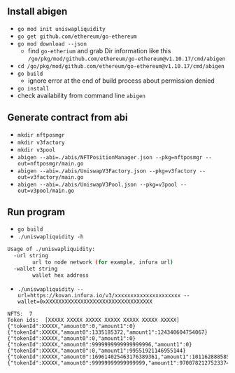 ## Install abigen
* `go mod init uniswapliquidity`
* `go get github.com/ethereum/go-ethereum`
* `go mod download --json`
    * find `go-etherium` and grab Dir information like this `/go/pkg/mod/github.com/ethereum/go-ethereum@v1.10.17/cmd/abigen`
* `cd /go/pkg/mod/github.com/ethereum/go-ethereum@v1.10.17/cmd/abigen`
* `go build`
    * ignore error at the end of build process about permission denied
* `go install`
* check availability from command line `abigen`

## Generate contract from abi
* `mkdir nftposmgr`
* `mkdir v3factory`
* `mkdir v3pool`
* `abigen --abi=./abis/NFTPositionManager.json --pkg=nftposmgr --out=nftposmgr/main.go`
* `abigen --abi=./abis/UniswapV3Factory.json --pkg=v3factory --out=v3factory/main.go`
* `abigen --abi=./abis/UniswapV3Pool.json --pkg=v3pool --out=v3pool/main.go`

## Run program
* `go build`
* `./uniswapliquidity -h`
```bash
Usage of ./uniswapliquidity:
  -url string
        url to node network (for example, infura url)
  -wallet string
        wallet hex address
```
* `./uniswapliquidity --url=https://kovan.infura.io/v3/xxxxxxxxxxxxxxxxxxxxx --wallet=0xXXXXXXXXXXXXXXXXXXXXXXXXXXXXXXXXXX`
```
NFTS:  7
Token ids:  [XXXXX XXXXX XXXXX XXXXX XXXXX XXXXX XXXXX]
{"tokenId":XXXXX,"amount0":0,"amount1":0}
{"tokenId":XXXXX,"amount0":1335185372,"amount1":124340604754067}
{"tokenId":XXXXX,"amount0":0,"amount1":0}
{"tokenId":XXXXX,"amount0":9999999999999999996,"amount1":0}
{"tokenId":XXXXX,"amount0":0,"amount1":99551921146955144}
{"tokenId":XXXXX,"amount0":169614025463176389361,"amount1":101162888585634929975}
{"tokenId":XXXXX,"amount0":99999999999999999,"amount1":970078212752337457449}
```
